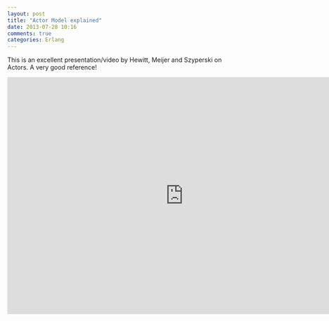 ```yaml
---
layout: post
title: "Actor Model explained"
date: 2013-07-28 10:16
comments: true
categories: Erlang
---
```


This is an excellent presentation/video by Hewitt, Meijer and Szyperski on Actors. A very good reference!

<iframe style="height:540px;width:800px;playMode=pause;volume=100;viewMode=video;playlistEnabled=yes" src="http://channel9.msdn.com/Shows/Going+Deep/Hewitt-Meijer-and-Szyperski-The-Actor-Model-everything-you-wanted-to-know-but-were-afraid-to-ask/player?w=960&h=540" frameBorder="0" scrolling="no" ></iframe>